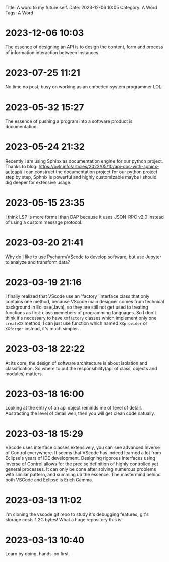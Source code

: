 Title: A word to my future self.
Date: 2023-12-06 10:05
Category: A Word
Tags: A Word


# 2023-12-06 10:03
The essence of designing an API is to design the content, form and process of information interaction between instances.


# 2023-07-25 11:21
No time no post, busy on working as an embeded system programmer LOL.


# 2023-05-32 15:27
The essence of pushing a program into a software product is documentation.


# 2023-05-24 21:32
Recently i am using Sphinx as documentation engine for our python project. Thanks to blog: https://bylr.info/articles/2022/05/10/api-doc-with-sphinx-autoapi/ i can construct the documentation project for our python project step by step, Sphnix is powerful and highly customizable maybe i should dig deeper for extensive usage.


# 2023-05-15 23:35
I think LSP is more formal than DAP because it uses JSON-RPC v2.0 instead of using a custom message protocol.


# 2023-03-20 21:41
Why do I like to use Pycharm/VScode to develop software, but use Jupyter to analyze and transform data? 


# 2023-03-19 21:16
I finally realized that VScode use an 'factory 'interface class that only contains one method, because VScode main designer comes from technical background in Eclipse(Java), so they are still not get used to treating functions as first-class memebers of programming languages. So I don't think it's necessary to have `XXfactory` classes which implement only one `createXX` method, I can just use function which named `XXprovider` or `XXforger` instead, it's much simpler.


# 2023-03-18 22:22
At its core, the design of software architecture is about isolation and classification. So where to put the responsibility(api of class, objects and modules) matters.


# 2023-03-18 16:00
Looking at the entry of an api object reminds me of level of detail. Abstracting the level of detail well, then you will get clean code natually.


# 2023-03-18 15:29
VScode uses interface classes extensively, you can see advanced Inverse of Control everywhere. It seems that VScode has indeed learned a lot from Eclipse's years of IDE development. Designing rigorous interfaces using Inverse of Control allows for the precise definition of highly controlled yet general processes. It can only be done after solving numerous problems with similar pattern, and summing up the essence. The mastermind behind both VSCode and Eclipse is Erich Gamma.


# 2023-03-13 11:02
I'm cloning the vscode git repo to study it's debugging features, git's storage costs 1.2G bytes! What a huge repository this is!


# 2023-03-13 10:40
Learn by doing, hands-on first.